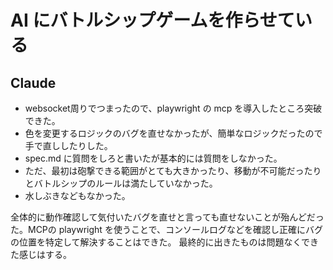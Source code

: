 # AI にバトルシップゲームを作らせている

## Claude

- websocket周りでつまったので、playwright の mcp を導入したところ突破できた。
- 色を変更するロジックのバグを直せなかったが、簡単なロジックだったので手で直ししたりした。
- spec.md に質問をしろと書いたが基本的には質問をしなかった。
- ただ、最初は砲撃できる範囲がとても大きかったり、移動が不可能だったりとバトルシップのルールは満たしていなかった。
- 水しぶきなどもなかった。

全体的に動作確認して気付いたバグを直せと言っても直せないことが殆んどだった。MCPの playwright を使うことで、コンソールログなどを確認し正確にバグの位置を特定して解決することはできた。
最終的に出きたものは問題なくできた感じはする。

